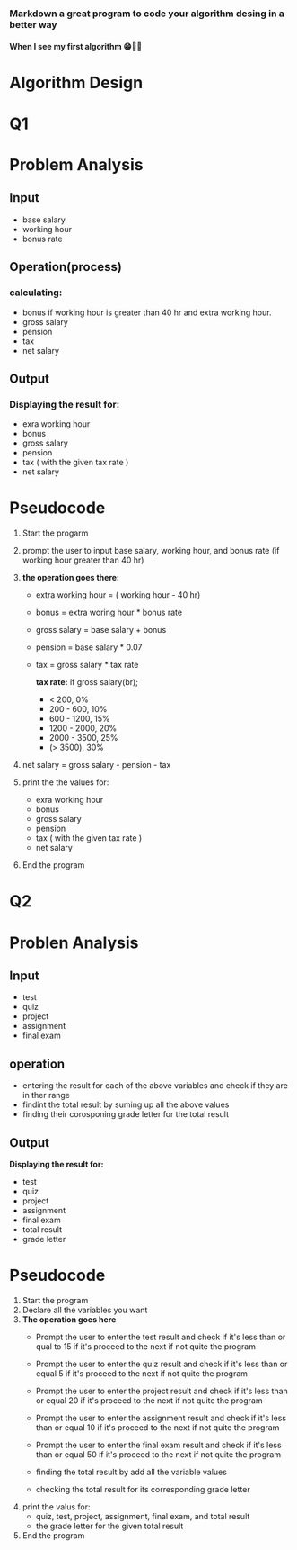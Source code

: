 ### Markdown a great program to code your algorithm desing in a better way 
#### When I see my first algorithm 😁🤦‍♂️
# Algorithm Design

# Q1
# Problem Analysis
## Input 
* base salary
* working hour
* bonus rate 
## Operation(process)
   ### calculating:
   * bonus  if working hour is greater than 40 hr and extra working hour.
   * gross salary
   * pension
   * tax
   * net salary
## Output
   ### Displaying the result for:
   * exra working hour
   * bonus 
   * gross salary
   * pension
   * tax ( with the given tax rate )
   * net salary 
  # Pseudocode
  1. Start the progarm
  2. prompt the user to input base salary, working hour, and bonus rate (if working hour greater than 40 hr)
  3. **the operation goes there:**  
   
      * extra working hour = ( working hour - 40 hr)
      * bonus = extra woring hour * bonus rate
      * gross salary = base salary + bonus
      * pension = base salary * 0.07
      * tax = gross salary * tax rate
  
        **tax rate:** if gross salary(br);

        * < 200, 0%
        * 200 - 600, 10%
        * 600 - 1200, 15%
        * 1200 - 2000, 20%
        * 2000 - 3500, 25%
        * (> 3500), 30%
  4. net salary = gross salary - pension - tax
  5. print the the values for:

      * exra working hour
      * bonus 
      * gross salary
      * pension
      * tax ( with the given tax rate )
      * net salary
  6.  End the program



# Q2
# Problen Analysis

## Input

* test
* quiz 
* project
* assignment
* final exam
## operation

* entering the result for each of the above variables and check if they are in ther range
* findint the total result by suming up all the above values
* finding their corosponing grade letter for the total result

## Output
  **Displaying the result for:**
  * test
  * quiz 
  * project
  * assignment
  * final exam
  * total result
  * grade letter
  
  # Pseudocode
  1. Start the program
  2. Declare all the variables you want 
  3. **The operation goes here**
     * Prompt the user to enter the test result and check if it's less than or qual to  15 if it's proceed to the next if not quite the program
      
     * Prompt the user to enter the quiz result and check if it's less than or equal 5 if it's proceed to the next if not quite the program
  
     * Prompt the user to enter the project result and check if it's less than or equal 20 if it's proceed to the next if not quite the program

     * Prompt the user to enter the assignment result and check if it's less than or equal 10 if it's proceed to the next if not quite the program
  
     * Prompt the user to enter the final exam result and check if it's less than or equal 50 if it's proceed to the next if not quite the program
  
     * finding the total result by add all the variable values
     * checking the total result for its corresponding grade letter
  4. print the valus for:
       *  quiz, test, project, assignment, final exam, and total result
       *  the grade letter for the given total result
   5. End the program
  







